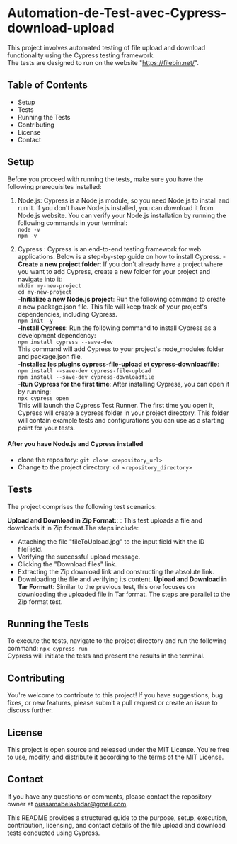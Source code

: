# Automation-de-Test-avec-Cypress-download-upload
This project involves automated testing of file upload and download functionality using the Cypress testing framework.  
The tests are designed to run on the website "https://filebin.net/".  

## Table of Contents
- Setup  
- Tests  
- Running the Tests  
- Contributing  
- License  
- Contact  

## Setup
Before you proceed with running the tests, make sure you have the following prerequisites installed:

1. Node.js: Cypress is a Node.js module, so you need Node.js to install and run it. If you don't have Node.js installed, you can download it from Node.js website. You can verify your Node.js installation by running the following commands in your terminal:  
`node -v`  
`npm -v`
   
1. Cypress : Cypress is an end-to-end testing framework for web applications. Below is a step-by-step guide on how to install Cypress.
-**Create a new project folder**: If you don't already have a project where you want to add Cypress, create a new folder for your project and navigate into it:  
`mkdir my-new-project`  
`cd my-new-project`    
-**Initialize a new Node.js project**: Run the following command to create a new package.json file. This file will keep track of your project's dependencies, including Cypress.  
`npm init -y`    
-**Install Cypress**: Run the following command to install Cypress as a development dependency:  
`npm install cypress --save-dev`      
This command will add Cypress to your project's node_modules folder and package.json file.  
-**Installez les plugins cypress-file-upload et cypress-downloadfile**:    
`npm install --save-dev cypress-file-upload`  
`npm install --save-dev cypress-downloadfile`            
-**Run Cypress for the first time**: After installing Cypress, you can open it by running:  
`npx cypress open`  
This will launch the Cypress Test Runner. The first time you open it, Cypress will create a cypress folder in your project directory. This folder will contain example tests and configurations you can use as a starting point for your tests.  
   
#### After you have Node.js and Cypress installed 
- clone the repository:
`git clone <repository_url>`
- Change to the project directory:
`cd <repository_directory>`

## Tests
The project comprises the following test scenarios:

**Upload and Download in Zip Format:**: : This test uploads a file and downloads it in Zip format.The steps include:  
- Attaching the file "fileToUpload.jpg" to the input field with the ID fileField.
- Verifying the successful upload message.
- Clicking the "Download files" link.
- Extracting the Zip download link and constructing the absolute link.
- Downloading the file and verifying its content.
**Upload and Download in Tar Formatt**:  Similar to the previous test, this one focuses on downloading the uploaded file in Tar format. The steps are parallel to the Zip format test.   

## Running the Tests
To execute the tests, navigate to the project directory and run the following command:
`npx cypress run`  
Cypress will initiate the tests and present the results in the terminal.

## Contributing
You're welcome to contribute to this project! If you have suggestions, bug fixes, or new features, please submit a pull request or create an issue to discuss further.  
## License
This project is open source and released under the MIT License. You're free to use, modify, and distribute it according to the terms of the MIT License.  
## Contact
If you have any questions or comments, please contact the repository owner at oussamabelakhdar@gmail.com.    

This README provides a structured guide to the purpose, setup, execution, contribution, licensing, and contact details of the file upload and download tests conducted using Cypress.  
